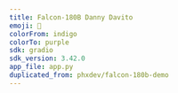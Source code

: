 ```yaml
---
title: Falcon-180B Danny Davito
emoji: 💬
colorFrom: indigo
colorTo: purple
sdk: gradio
sdk_version: 3.42.0
app_file: app.py
duplicated_from: phxdev/falcon-180b-demo
---
```

